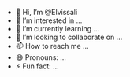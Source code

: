 - 👋 Hi, I’m @Elvissali
- 👀 I’m interested in ...
- 🌱 I’m currently learning ...
- 💞️ I’m looking to collaborate on ...
- 📫 How to reach me ...
- 😄 Pronouns: ...
- ⚡ Fun fact: ...

<!---
Elvissali/Elvissali is a ✨ special ✨ repository because its `README.md` (this file) appears on your GitHub profile.
You can click the Preview link to take a look at your changes.
--->
